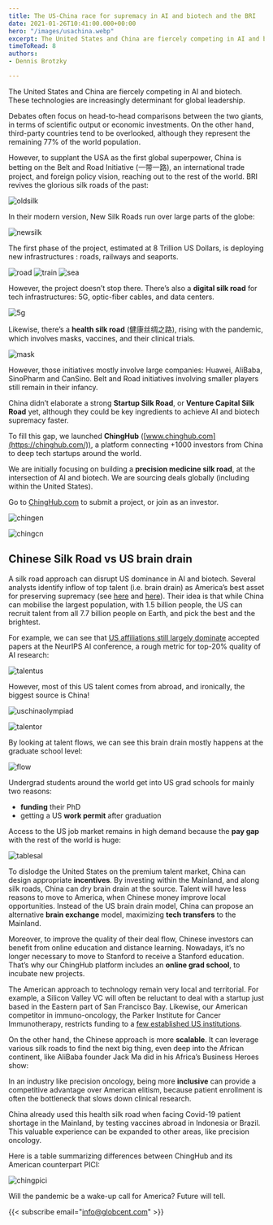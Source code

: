 ```yaml
---
title: The US-China race for supremacy in AI and biotech and the BRI
date: 2021-01-26T10:41:00.000+00:00
hero: "/images/usachina.webp"
excerpt: The United States and China are fiercely competing in AI and biotech
timeToRead: 8
authors:
- Dennis Brotzky

---
```

The United States and China are fiercely competing in AI and biotech. These technologies are increasingly determinant for global leadership.

Debates often focus on head-to-head comparisons between the two giants, in terms of scientific output or economic investments. On the other hand, third-party countries tend to be overlooked, although they represent the remaining 77% of the world population.

However, to supplant the USA as the first global superpower, China is betting on the Belt and Road Initiative (一带一路), an international trade project, and foreign policy vision, reaching out to the rest of the world. BRI revives the glorious silk roads of the past:

![oldsilk](https://melwy.com/static/8457077f979389158f64c72ba64f0834/d3d3d/oldsilk.jpg "oldsilk")

In their modern version, New Silk Roads run over large parts of the globe:

![newsilk](https://melwy.com/static/4301168443ad2b25a33e4208ada013e9/9ea69/newsilk.jpg "newsilk")

The first phase of the project, estimated at 8 Trillion US Dollars, is deploying new infrastructures : roads, railways and seaports.

![road](https://melwy.com/static/db8bf6085ed245af0b2ec5a856af2de7/cb46c/road.jpg "road") ![train](https://melwy.com/static/4ccc33c61ba860383920f7527602c055/ee5b7/train.jpg "train") ![sea](https://melwy.com/static/6603f9a63c0ec115df2039e363cf8e7a/61023/sea.jpg "sea")

However, the project doesn’t stop there. There’s also a **digital silk road** for tech infrastructures: 5G, optic-fiber cables, and data centers.

![5g](https://melwy.com/static/c1a5296828e737ea589f5b8e838e80dc/61023/5g.jpg "5g")

Likewise, there’s a **health silk road** (健康丝绸之路), rising with the pandemic, which involves masks, vaccines, and their clinical trials.

![mask](https://melwy.com/static/b0361510ec05f02d63d52469386d7ecf/919db/mask.jpg "mask")

However, those initiatives mostly involve large companies: Huawei, AliBaba, SinoPharm and CanSino. Belt and Road initiatives involving smaller players still remain in their infancy.

China didn’t elaborate a strong **Startup Silk Road**, or **Venture Capital Silk Road** yet, although they could be key ingredients to achieve AI and biotech supremacy faster.

To fill this gap, we launched **ChingHub** ([www.chinghub.com](https://chinghub.com/)), a platform connecting +1000 investors from China to deep tech startups around the world.

We are initially focusing on building a **precision medicine silk road**, at the intersection of AI and biotech. We are sourcing deals globally (including within the United States).

Go to [ChingHub.com](https://chinghub.com/) to submit a project, or join as an investor.

![chingen](https://melwy.com/static/cb2db7bbf3212d75a0369d2b11c38338/0d92a/chingen.jpg "chingen")

![chingcn](https://melwy.com/static/0099c602add1eed159c7ac89af6e2e0e/2862a/chingcn.jpg "chingcn")

## Chinese Silk Road vs US brain drain

A silk road approach can disrupt US dominance in AI and biotech. Several analysts identify inflow of top talent (i.e. brain drain) as America’s best asset for preserving supremacy (see [here](https://www.belfercenter.org/publication/china-beating-us-ai-supremacy) and [here](https://www.foreignaffairs.com/articles/united-states/2020-06-19/china-wont-win-race-ai-dominance)). Their idea is that while China can mobilise the largest population, with 1.5 billion people, the US can recruit talent from all 7.7 billion people on Earth, and pick the best and the brightest.

For example, we can see that [US affiliations still largely dominate](https://macropolo.org/digital-projects/the-global-ai-talent-tracker/) accepted papers at the NeurIPS AI conference, a rough metric for top-20% quality of AI research:

![talentus](https://melwy.com/static/8bc484d29f5101792b552ea210dad0da/73926/talentus.jpg "talentus")

However, most of this US talent comes from abroad, and ironically, the biggest source is China!

![uschinaolympiad](https://melwy.com/static/fa27e1bbe7daf5e389eb9561a6ab1cdd/61023/uschinaolympiad.jpg "uschinaolympiad")

![talentor](https://melwy.com/static/dab66a2bdedde00f46f157e2e0dd1102/73926/talentor.jpg "talentor")

By looking at talent flows, we can see this brain drain mostly happens at the graduate school level:

![flow](https://melwy.com/static/2a1f6a3c0022d8f4b1916980fe742d75/19914/flow.jpg "flow")

Undergrad students around the world get into US grad schools for mainly two reasons:

* **funding** their PhD
* getting a US **work permit** after graduation

Access to the US job market remains in high demand because the **pay gap** with the rest of the world is huge:

![tablesal](https://melwy.com/static/1c0b9611e07136484ef498198b914bc3/cf91d/tablesal.jpg "tablesal")

To dislodge the United States on the premium talent market, China can design appropriate **incentives**. By investing within the Mainland, and along silk roads, China can dry brain drain at the source. Talent will have less reasons to move to America, when Chinese money improve local opportunities. Instead of the US brain drain model, China can propose an alternative **brain exchange** model, maximizing **tech transfers** to the Mainland.

Moreover, to improve the quality of their deal flow, Chinese investors can benefit from online education and distance learning. Nowadays, it’s no longer necessary to move to Stanford to receive a Stanford education. That’s why our ChingHub platform includes an **online grad school**, to incubate new projects.

The American approach to technology remain very local and territorial. For example, a Silicon Valley VC will often be reluctant to deal with a startup just based in the Eastern part of San Francisco Bay. Likewise, our American competitor in immuno-oncology, the Parker Institute for Cancer Immunotherapy, restricts funding to a [few established US institutions](https://www.parkerici.org/network/research-institutions/).

On the other hand, the Chinese approach is more **scalable**. It can leverage various silk roads to find the next big thing, even deep into the African continent, like AliBaba founder Jack Ma did in his Africa’s Business Heroes show:

In an industry like precision oncology, being more **inclusive** can provide a competitive advantage over American elitism, because patient enrollment is often the bottleneck that slows down clinical research.

China already used this health silk road when facing Covid-19 patient shortage in the Mainland, by testing vaccines abroad in Indonesia or Brazil. This valuable experience can be expanded to other areas, like precision oncology.

Here is a table summarizing differences between ChingHub and its American counterpart PICI:

![chingpici](https://melwy.com/static/237f58939086f2bcbfb3a2c8abb69c84/cabe1/chingpici.jpg "chingpici")

Will the pandemic be a wake-up call for America? Future will tell.

{{< subscribe email="info@globcent.com" >}}
